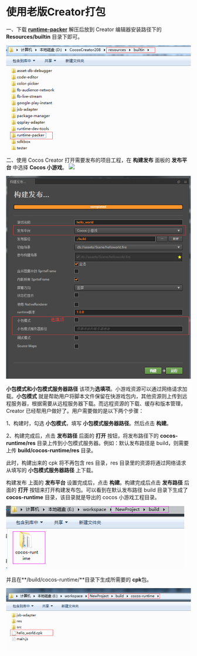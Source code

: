 # 使用老版Creator打包

一、下载 [**runtime-packer**](http://test-runtime.cocos.com/cocos-runtime-demo/creator/CocosCreator-v2.0.8-runtime-packer-190301.zip) 解压后放到 Creator 编辑器安装路径下的 **Resources/builtin** 目录下即可。

![](../../../.gitbook/assets/runtime-packer-path.jpg)

二、使用 Cocos Creator 打开需要发布的项目工程，在 **构建发布** 面板的 **发布平台** 中选择 **Cocos 小游戏**。 ![](media/build_cpk.jpg)

![](../../../.gitbook/assets/build_cpk.jpg)

**小包模式和小包模式服务器路径** 该项为**选填项**。小游戏资源可以通过网络请求加载。**小包模式** 就是帮助用户将脚本文件保留在快游戏包内，其他资源则上传到远程服务器，根据需要从远程服务器下载。而远程资源的下载、缓存和版本管理，Creator 已经帮用户做好了。用户需要做的是以下两个步骤：

1、构建时，勾选 **小包模式**，填写 **小包模式服务器路径**。然后点击 **构建**。

2、构建完成后，点击 **发布路径** 后面的 **打开** 按钮，将发布路径下的 **cocos-runtime/res** 目录上传到小包模式服务器。例如：默认发布路径是 build，则需要上传 **build/cocos-runtime/res** 目录。

此时，构建出来的 cpk 将不再包含 res 目录，res 目录里的资源将通过网络请求从填写的 **小包模式服务器路径** 上下载。

构建发布 上面的 **发布平台** 设置完成后，点击 **构建**。构建完成后点击 **发布路径** 后面的 **打开** 按钮来打开构建发布包。可以看到在默认发布路径 build 目录下生成了 **cocos-runtime** 目录，该目录就是导出的 cocos 小游戏工程目录。

![](../../../.gitbook/assets/build_cocos-runtime.jpg)

并且在**/build/cocos-runtime/**目录下生成所需要的 **cpk**包。

![](../../../.gitbook/assets/build_cpk_path.jpg)

